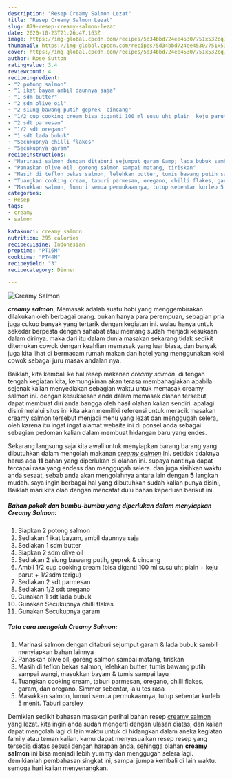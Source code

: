```yaml
---
description: "Resep Creamy Salmon Lezat"
title: "Resep Creamy Salmon Lezat"
slug: 879-resep-creamy-salmon-lezat
date: 2020-10-23T21:26:47.163Z
image: https://img-global.cpcdn.com/recipes/5d34bbd724ee4530/751x532cq70/creamy-salmon-foto-resep-utama.jpg
thumbnail: https://img-global.cpcdn.com/recipes/5d34bbd724ee4530/751x532cq70/creamy-salmon-foto-resep-utama.jpg
cover: https://img-global.cpcdn.com/recipes/5d34bbd724ee4530/751x532cq70/creamy-salmon-foto-resep-utama.jpg
author: Rose Sutton
ratingvalue: 3.4
reviewcount: 4
recipeingredient:
- "2 potong salmon"
- "1 ikat bayam ambil daunnya saja"
- "1 sdm butter"
- "2 sdm olive oil"
- "2 siung bawang putih geprek  cincang"
- "1/2 cup cooking cream bisa diganti 100 ml susu uht plain  keju parut  12sdm terigu"
- "2 sdt parmesan"
- "1/2 sdt oregano"
- "1 sdt lada bubuk"
- "Secukupnya chilli flakes"
- "Secukupnya garam"
recipeinstructions:
- "Marinasi salmon dengan ditaburi sejumput garam &amp; lada bubuk sambil menyiapkan bahan lainnya"
- "Panaskan olive oil, goreng salmon sampai matang, tiriskan"
- "Masih di teflon bekas salmon, lelehkan butter, tumis bawang putih sampai wangi, masukkan bayam &amp; tumis sampai layu"
- "Tuangkan cooking cream, taburi parmesan, oregano, chilli flakes, garam, dan oregano. Simmer sebentar, lalu tes rasa"
- "Masukkan salmon, lumuri semua permukaannya, tutup sebentar kurleb 5 menit. Taburi parsley"
categories:
- Resep
tags:
- creamy
- salmon

katakunci: creamy salmon 
nutrition: 295 calories
recipecuisine: Indonesian
preptime: "PT16M"
cooktime: "PT44M"
recipeyield: "3"
recipecategory: Dinner

---
```



![Creamy Salmon](https://img-global.cpcdn.com/recipes/5d34bbd724ee4530/751x532cq70/creamy-salmon-foto-resep-utama.jpg)

<b><i>creamy salmon</i></b>, Memasak adalah suatu hobi yang menggembirakan dilakukan oleh berbagai orang. bukan hanya para perempuan, sebagian pria juga cukup banyak yang tertarik dengan kegiatan ini. walau hanya untuk sekedar berpesta dengan sahabat atau memang sudah menjadi kesukaan dalam dirinya. maka dari itu dalam dunia masakan sekarang tidak sedikit ditemukan cowok dengan keahlian memasak yang luar biasa, dan banyak juga kita lihat di bermacam rumah makan dan hotel yang menggunakan koki cowok sebagai juru masak andalan nya.

Baiklah, kita kembali ke hal resep makanan <i>creamy salmon</i>. di tengah tengah kegiatan kita, kemungkinan akan terasa membahagiakan apabila sejenak kalian menyediakan sebagian waktu untuk memasak creamy salmon ini. dengan kesuksesan anda dalam memasak olahan tersebut, dapat membuat diri anda bangga oleh hasil olahan kalian sendiri. apalagi disini melalui situs ini kita akan memiliki referensi untuk meracik masakan <u>creamy salmon</u> tersebut menjadi menu yang lezat dan menggugah selera, oleh karena itu ingat ingat alamat website ini di ponsel anda sebagai sebagian pedoman kalian dalam membuat hidangan baru yang endes.




Sekarang langsung saja kita awali untuk menyiapkan barang barang yang dibutuhkan dalam mengolah makanan <u><i>creamy salmon</i></u> ini. setidak tidaknya harus ada <b>11</b> bahan yang diperlukan di olahan ini. supaya nantinya dapat tercapai rasa yang endess dan menggugah selera. dan juga sisihkan waktu anda sesaat, sebab anda akan mengolahnya antara lain dengan <b>5</b> langkah mudah. saya ingin berbagai hal yang dibutuhkan sudah kalian punya disini, Baiklah mari kita olah dengan mencatat dulu bahan keperluan berikut ini.

<!--inarticleads1-->

##### Bahan pokok dan bumbu-bumbu yang diperlukan dalam menyiapkan Creamy Salmon:

1. Siapkan 2 potong salmon
1. Sediakan 1 ikat bayam, ambil daunnya saja
1. Sediakan 1 sdm butter
1. Siapkan 2 sdm olive oil
1. Sediakan 2 siung bawang putih, geprek &amp; cincang
1. Ambil 1/2 cup cooking cream (bisa diganti 100 ml susu uht plain + keju parut + 1/2sdm terigu)
1. Sediakan 2 sdt parmesan
1. Sediakan 1/2 sdt oregano
1. Gunakan 1 sdt lada bubuk
1. Gunakan Secukupnya chilli flakes
1. Gunakan Secukupnya garam




<!--inarticleads2-->

##### Tata cara mengolah Creamy Salmon:

1. Marinasi salmon dengan ditaburi sejumput garam &amp; lada bubuk sambil menyiapkan bahan lainnya
1. Panaskan olive oil, goreng salmon sampai matang, tiriskan
1. Masih di teflon bekas salmon, lelehkan butter, tumis bawang putih sampai wangi, masukkan bayam &amp; tumis sampai layu
1. Tuangkan cooking cream, taburi parmesan, oregano, chilli flakes, garam, dan oregano. Simmer sebentar, lalu tes rasa
1. Masukkan salmon, lumuri semua permukaannya, tutup sebentar kurleb 5 menit. Taburi parsley




Demikian sedikit bahasan masakan perihal bahan resep <u>creamy salmon</u> yang lezat. kita ingin anda sudah mengerti dengan ulasan diatas, dan kalian dapat mengolah lagi di lain waktu untuk di hidangkan dalam aneka kegiatan family atau teman kalian. kamu dapat menyesuaikan resep resep yang tersedia diatas sesuai dengan harapan anda, sehingga olahan <b>creamy salmon</b> ini bisa menjadi lebih yummy dan menggugah selera lagi. demikianlah pembahasan singkat ini, sampai jumpa kembali di lain waktu. semoga hari kalian menyenangkan.
